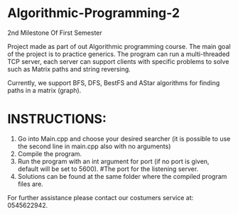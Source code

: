 # Algorithmic-Programming-2
2nd Milestone Of First Semester

Project made as part of out Algorithmic programming course. The main goal of the project is to practice generics.
The program can run a multi-threaded TCP server, each server can support clients with specific problems to solve such as Matrix paths and string reversing.

Currently, we support BFS, DFS, BestFS and AStar algorithms for finding paths in a matrix (graph).

# INSTRUCTIONS:
1. Go into Main.cpp and choose your desired searcher (it is possible to use the second line in main.cpp also with no arguments)
1. Compile the program.
2. Run the program with an int argument for port (if no port is given, default will be set to 5600).
   #The port for the listening server.
3. Solutions can be found at the same folder where the compiled program files are.

For further assistance please contact our costumers service at: 0545622942.
